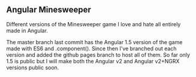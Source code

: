 ## Angular Minesweeper

Different versions of the Minesweeper game I love and hate all entirely made in Angular.

The master branch last commit has the Angular 1.5 version of the game made with ES6 and .component(). Since then I've branched out each version and added the github pages branch to host all of them. So far only 1.5 is public but I will make both the Angular v2 and Angular v2+NGRX versions public soon.



